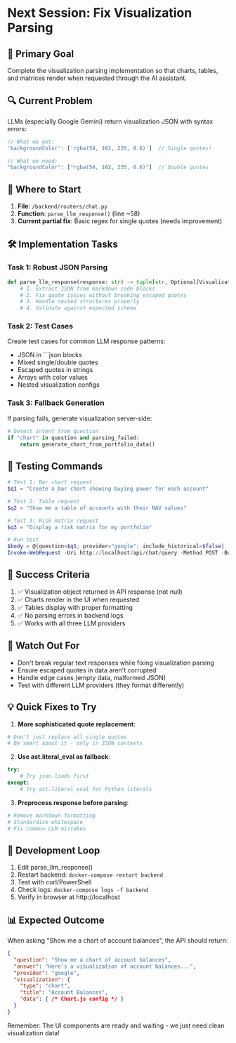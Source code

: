 # Next Session: Fix Visualization Parsing

## 🎯 Primary Goal
Complete the visualization parsing implementation so that charts, tables, and matrices render when requested through the AI assistant.

## 🔍 Current Problem
LLMs (especially Google Gemini) return visualization JSON with syntax errors:
```javascript
// What we get:
'backgroundColor': ['rgba(54, 162, 235, 0.6)']  // Single quotes!

// What we need:
"backgroundColor": ["rgba(54, 162, 235, 0.6)"]  // Double quotes
```

## 📍 Where to Start
1. **File**: `/backend/routers/chat.py`
2. **Function**: `parse_llm_response()` (line ~58)
3. **Current partial fix**: Basic regex for single quotes (needs improvement)

## 🛠️ Implementation Tasks

### Task 1: Robust JSON Parsing
```python
def parse_llm_response(response: str) -> tuple[str, Optional[VisualizationData]]:
    # 1. Extract JSON from markdown code blocks
    # 2. Fix quote issues without breaking escaped quotes
    # 3. Handle nested structures properly
    # 4. Validate against expected schema
```

### Task 2: Test Cases
Create test cases for common LLM response patterns:
- JSON in ```json blocks
- Mixed single/double quotes
- Escaped quotes in strings
- Arrays with color values
- Nested visualization configs

### Task 3: Fallback Generation
If parsing fails, generate visualization server-side:
```python
# Detect intent from question
if "chart" in question and parsing_failed:
    return generate_chart_from_portfolio_data()
```

## 🧪 Testing Commands

```powershell
# Test 1: Bar chart request
$q1 = "Create a bar chart showing buying power for each account"

# Test 2: Table request  
$q2 = "Show me a table of accounts with their NAV values"

# Test 3: Risk matrix request
$q3 = "Display a risk matrix for my portfolio"

# Run test
$body = @{question=$q1; provider="google"; include_historical=$false} | ConvertTo-Json
Invoke-WebRequest -Uri http://localhost/api/chat/query -Method POST -Body $body -ContentType "application/json" -UseBasicParsing
```

## 📝 Success Criteria
1. ✅ Visualization object returned in API response (not null)
2. ✅ Charts render in the UI when requested
3. ✅ Tables display with proper formatting
4. ✅ No parsing errors in backend logs
5. ✅ Works with all three LLM providers

## 🚨 Watch Out For
- Don't break regular text responses while fixing visualization parsing
- Ensure escaped quotes in data aren't corrupted
- Handle edge cases (empty data, malformed JSON)
- Test with different LLM providers (they format differently)

## 💡 Quick Fixes to Try
1. **More sophisticated quote replacement**:
```python
# Don't just replace all single quotes
# Be smart about it - only in JSON contexts
```

2. **Use ast.literal_eval as fallback**:
```python
try:
    # Try json.loads first
except:
    # Try ast.literal_eval for Python literals
```

3. **Preprocess response before parsing**:
```python
# Remove markdown formatting
# Standardize whitespace
# Fix common LLM mistakes
```

## 🔄 Development Loop
1. Edit parse_llm_response()
2. Restart backend: `docker-compose restart backend`
3. Test with curl/PowerShell
4. Check logs: `docker-compose logs -f backend`
5. Verify in browser at http://localhost

## 📊 Expected Outcome
When asking "Show me a chart of account balances", the API should return:
```json
{
  "question": "Show me a chart of account balances",
  "answer": "Here's a visualization of account balances...",
  "provider": "google",
  "visualization": {
    "type": "chart",
    "title": "Account Balances",
    "data": { /* Chart.js config */ }
  }
}
```

Remember: The UI components are ready and waiting - we just need clean visualization data!